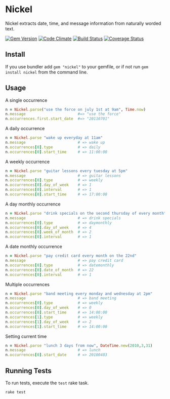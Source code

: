 Nickel
======

Nickel extracts date, time, and message information from naturally worded text.

[![Gem Version](https://badge.fury.io/rb/nickel.png)](http://badge.fury.io/rb/nickel)
[![Code Climate](https://codeclimate.com/github/iainbeeston/nickel.png)](https://codeclimate.com/github/iainbeeston/nickel)
[![Build Status](https://travis-ci.org/iainbeeston/nickel.png?branch=master)](https://travis-ci.org/iainbeeston/nickel)
[![Coverage Status](https://coveralls.io/repos/iainbeeston/nickel/badge.png?branch=master)](https://coveralls.io/r/iainbeeston/nickel)

Install
-------

If you use bundler add `gem "nickel"` to your gemfile, or if not run `gem install nickel` from the command line.

Usage
-----

A single occurrence

~~~ ruby
n = Nickel.parse("use the force on july 1st at 9am", Time.now)
n.message                       #=> "use the force"
n.occurrences.first.start_date  #=> "20110701"
~~~

A daily occurrence

~~~ ruby
n = Nickel.parse "wake up everyday at 11am"
n.message                       # => wake up
n.occurrences[0].type           # => daily
n.occurrences[0].start_time     # => 11:00:00
~~~

A weekly occurrence

~~~ ruby
n = Nickel.parse "guitar lessons every tuesday at 5pm"
n.message                       # => guitar lessons
n.occurrences[0].type           # => weekly
n.occurrences[0].day_of_week    # => 1
n.occurrences[0].interval       # => 1
n.occurrences[0].start_time     # => 17:00:00
~~~

A day monthly occurrence

~~~ ruby
n = Nickel.parse "drink specials on the second thursday of every month"
n.message                       # => drink specials
n.occurrences[0].type           # => daymonthly
n.occurrences[0].day_of_week    # => 4
n.occurrences[0].week_of_month  # => 2
n.occurrences[0].interval       # => 1
~~~

A date monthly occurrence

~~~ ruby
n = Nickel.parse "pay credit card every month on the 22nd"
n.message                       # => pay credit card
n.occurrences[0].type           # => datemonthly
n.occurrences[0].date_of_month  # => 22
n.occurrences[0].interval       # => 1
~~~

Multiple occurrences

~~~ ruby
n = Nickel.parse "band meeting every monday and wednesday at 2pm"
n.message                       # => band meeting
n.occurrences[0].type           # => weekly
n.occurrences[0].day_of_week    # => 0
n.occurrences[0].start_time     # => 14:00:00
n.occurrences[1].type           # => weekly
n.occurrences[1].day_of_week    # => 2
n.occurrences[1].start_time     # => 14:00:00
~~~

Setting current time

~~~ ruby
n = Nickel.parse "lunch 3 days from now", DateTime.new(2010,3,31)
n.message                       # => lunch
n.occurrences[0].start_date     # => 20100403
~~~

Running Tests
-------------

To run tests, execute the `test` rake task.

~~~ bash
rake test
~~~
